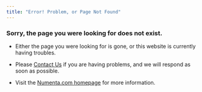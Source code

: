 ```yaml
---
title: "Error! Problem, or Page Not Found"
---
```


### Sorry, the page you were looking for does not exist.

* Either the page you were looking for is gone, or this website is currently
  having troubles.

* Please [Contact Us](/contact/) if you are having problems, and we will respond
  as soon as possible.

* Visit the [Numenta.com homepage](/) for more information.
